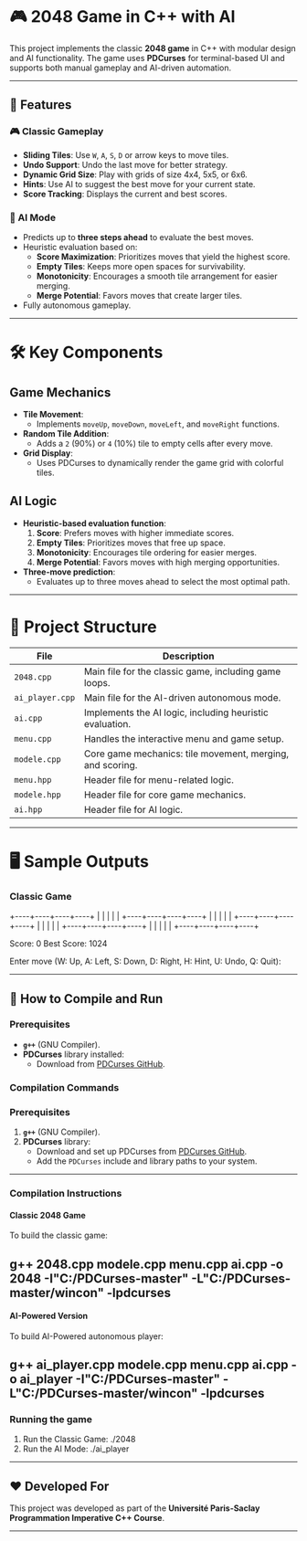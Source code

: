 # 🎮 2048 Game in C++ with AI

This project implements the classic **2048 game** in C++ with modular design and AI functionality. The game uses **PDCurses** for terminal-based UI and supports both manual gameplay and AI-driven automation.


---

## 🚀 Features

### 🎮 Classic Gameplay
- **Sliding Tiles**: Use `W`, `A`, `S`, `D` or arrow keys to move tiles.
- **Undo Support**: Undo the last move for better strategy.
- **Dynamic Grid Size**: Play with grids of size 4x4, 5x5, or 6x6.
- **Hints**: Use AI to suggest the best move for your current state.
- **Score Tracking**: Displays the current and best scores.

### 🤖 AI Mode
- Predicts up to **three steps ahead** to evaluate the best moves.
- Heuristic evaluation based on:
  - **Score Maximization**: Prioritizes moves that yield the highest score.
  - **Empty Tiles**: Keeps more open spaces for survivability.
  - **Monotonicity**: Encourages a smooth tile arrangement for easier merging.
  - **Merge Potential**: Favors moves that create larger tiles.
- Fully autonomous gameplay.

---

# 🛠️ Key Components

## Game Mechanics
- **Tile Movement**:
  - Implements `moveUp`, `moveDown`, `moveLeft`, and `moveRight` functions.
- **Random Tile Addition**:
  - Adds a `2` (90%) or `4` (10%) tile to empty cells after every move.
- **Grid Display**:
  - Uses PDCurses to dynamically render the game grid with colorful tiles.

## AI Logic
- **Heuristic-based evaluation function**:
  1. **Score**: Prefers moves with higher immediate scores.
  2. **Empty Tiles**: Prioritizes moves that free up space.
  3. **Monotonicity**: Encourages tile ordering for easier merges.
  4. **Merge Potential**: Favors moves with high merging opportunities.
- **Three-move prediction**:
  - Evaluates up to three moves ahead to select the most optimal path.

---

# 📂 Project Structure

| File             | Description                                                |
|------------------ |-----------------------------------------------------------|
| `2048.cpp`       | Main file for the classic game, including game loops.      |
| `ai_player.cpp`  | Main file for the AI-driven autonomous mode.               |
| `ai.cpp`         | Implements the AI logic, including heuristic evaluation.   |
| `menu.cpp`       | Handles the interactive menu and game setup.               |
| `modele.cpp`     | Core game mechanics: tile movement, merging, and scoring.  |
| `menu.hpp`       | Header file for menu-related logic.                        |
| `modele.hpp`     | Header file for core game mechanics.                       |
| `ai.hpp`         | Header file for AI logic.                                  |

---

# 🖥️ Sample Outputs

### Classic Game
+----+----+----+----+
|    |    |    |    |
+----+----+----+----+
|    |    |    |    |
+----+----+----+----+
|    |    |    |    |
+----+----+----+----+
|    |    |    |    |
+----+----+----+----+

Score: 0
Best Score: 1024

Enter move (W: Up, A: Left, S: Down, D: Right, H: Hint, U: Undo, Q: Quit):

---

## 📜 How to Compile and Run

### Prerequisites
- **`g++`** (GNU Compiler).
- **PDCurses** library installed:
  - Download from [PDCurses GitHub](https://github.com/wmcbrine/PDCurses).

### Compilation Commands

### Prerequisites
1. **`g++`** (GNU Compiler).
2. **PDCurses** library:
   - Download and set up PDCurses from [PDCurses GitHub](https://github.com/wmcbrine/PDCurses).
   - Add the `PDCurses` include and library paths to your system.

---

### Compilation Instructions

#### Classic 2048 Game
To build the classic game:

g++ 2048.cpp modele.cpp menu.cpp ai.cpp -o 2048 -I"C:/PDCurses-master" -L"C:/PDCurses-master/wincon" -lpdcurses
---
#### AI-Powered Version
To build AI-Powered autonomous player:

g++ ai_player.cpp modele.cpp menu.cpp ai.cpp -o ai_player -I"C:/PDCurses-master" -L"C:/PDCurses-master/wincon" -lpdcurses
---
### Running the game
1. Run the Classic Game:
    ./2048
2. Run the AI Mode:
    ./ai_player

---

## ❤️ Developed For
This project was developed as part of the **Université Paris-Saclay Programmation Imperative C++ Course**.

---


